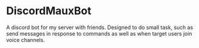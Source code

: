 # DiscordMauxBot
A discord bot for my server with friends. Designed to do small task, such as send messages in response to commands as well as when target users join voice channels.
